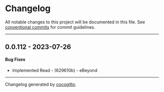 # Changelog
All notable changes to this project will be documented in this file. See [conventional commits](https://www.conventionalcommits.org/) for commit guidelines.

- - -
## 0.0.112 - 2023-07-26
#### Bug Fixes
- Implemented Read - (629610b) - eBeyond

- - -

Changelog generated by [cocogitto](https://github.com/cocogitto/cocogitto).